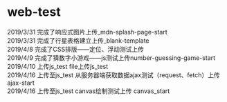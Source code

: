 # web-test
2019/3/31 完成了响应式图片上传_mdn-splash-page-start  
2019/3/31 完成了行星表格建立上传_blank-template  
2019/4/8 完成了CSS排版——定位、浮动测试上传   
2019/4/9 完成了猜数字小游戏——js测试上传number-guessing-game-start   
2019/4/10 上传js_test file上传js_test  
2019/4/16 上传至js_test 从服务器端获取数据ajax测试（request、fetch）上传 ajax-start  
2019/4/16 上传至js_test canvas绘制测试上传 canvas_start  
